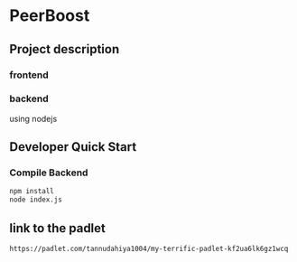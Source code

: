 # PeerBoost

## Project description

### frontend

### backend

using nodejs


## Developer Quick Start

### Compile Backend

```bash
npm install
node index.js
```

## link to the padlet 
``` https://padlet.com/tannudahiya1004/my-terrific-padlet-kf2ua6lk6gz1wcq ```



